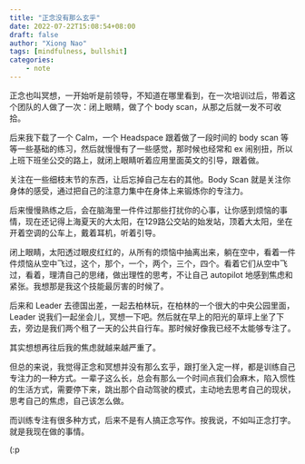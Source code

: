 ```yaml
---
title: "正念没有那么玄乎"
date: 2022-07-22T15:08:54+08:00
draft: false
author: "Xiong Nao"
tags: [mindfulness, bullshit]
categories:
    - note
---
```


正念也叫冥想，一开始听是前领导，不知道在哪里看到，在一次培训过后，带着这个团队的人做了一次：闭上眼睛，做了个 body scan，从那之后就一发不可收拾。

后来我下载了一个 Calm，一个 Headspace 跟着做了一段时间的 body scan 等等一些基础的练习，然后就慢慢有了一些感觉，那时候也经常和 ex 闹别扭，所以上班下班坐公交的路上，就闭上眼睛听着应用里面英文的引导，跟着做。

关注在一些细枝末节的东西，让后忘掉自己左右的其他。Body Scan 就是关注你身体的感受，通过把自己的注意力集中在身体上来锻炼你的专注力。

后来慢慢熟练之后，会在脑海里一件件过那些打扰你的心事，让你感到烦恼的事情，现在还记得上海夏天的大太阳，在129路公交站的始发站，顶着大太阳，坐在开着空调的公车上，戴着耳机，听着引导。

闭上眼睛，太阳透过眼皮红红的，从所有的烦恼中抽离出来，躺在空中，看着一件件烦恼从空中飞过，这个，那个，一个，两个，三个，四个。看着它们从空中飞过，看着，理清自己的思绪，做出理性的思考，不让自己 autopilot 地感到焦虑和紧张。我想那是我这个技能最厉害的时候了。

后来和 Leader 去德国出差，一起去柏林玩，在柏林的一个很大的中央公园里面，Leader 说我们一起坐会儿，冥想一下吧。然后就在早上的阳光的草坪上坐了下去，旁边是我们两个租了一天的公共自行车。那时候好像我已经不太能够专注了。

其实想想再往后我的焦虑就越来越严重了。

但总的来说，我觉得正念和冥想并没有那么玄乎，跟打坐入定一样，都是训练自己专注力的一种方式。一辈子这么长，总会有那么一个时间点我们会麻木，陷入惯性的生活方式，需要停下来，跳出那个自动驾驶的模式，主动地去思考自己的现状，思考自己的焦虑，自己该怎么做。

而训练专注有很多种方式，后来不是有人搞正念写作。按我说，不如叫正念打字。就是我现在做的事情。

(:p